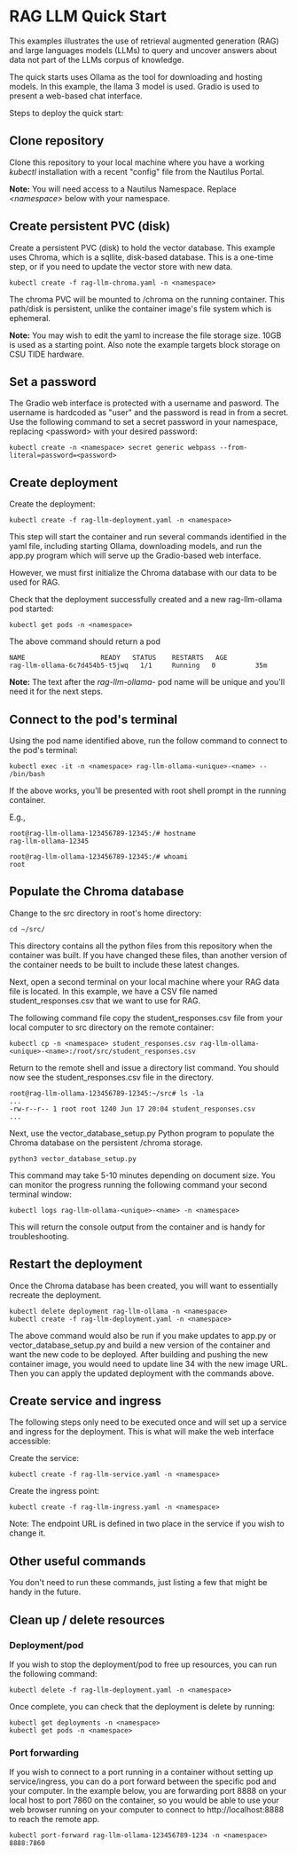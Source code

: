 # RAG LLM Quick Start

This examples illustrates the use of retrieval augmented generation (RAG) and large languages models (LLMs) to query and uncover answers about data not part of the LLMs corpus of knowledge.

The quick starts uses Ollama as the tool for downloading and hosting models. In this example, the llama 3 model is used. Gradio is used to present a web-based chat interface.

Steps to deploy the quick start:

## Clone repository

Clone this repository to your local machine where you have a working *kubectl* installation with a recent "config" file from the Nautilus Portal.

**Note:** You will need access to a Nautilus Namespace. Replace *\<namespace\>* below with your namespace.

## Create persistent PVC (disk) 
Create a persistent PVC (disk) to hold the vector database. This example uses Chroma, which is a sqllite, disk-based database. This is a one-time step, or if you need to update the vector store with new data.

```
kubectl create -f rag-llm-chroma.yaml -n <namespace>
```

The chroma PVC will be mounted to /chroma on the running container. This path/disk is persistent, unlike the container image's file system which is ephemeral. 

**Note:** You may wish to edit the yaml to increase the file storage size. 10GB is used as a starting point. Also note the example targets block storage on CSU TIDE hardware.

## Set a password

The Gradio web interface is protected with a username and pasword. The username is hardcoded as "user" and the password is read in from a secret. Use the following command to set a secret password in your namespace, replacing \<password\> with your desired password:

```
kubectl create -n <namespace> secret generic webpass --from-literal=password=<password>
```

## Create deployment

Create the deployment:

```
kubectl create -f rag-llm-deployment.yaml -n <namespace>
```

This step will start the container and run several commands identified in the yaml file, including starting Ollama, downloading models, and run the app.py program which will serve up the Gradio-based web interface.

However, we must first initialize the Chroma database with our data to be used for RAG.

Check that the deployment successfully created and a new rag-llm-ollama pod started:

```
kubectl get pods -n <namespace>
```

The above command should return a pod 

```
NAME                   READY   STATUS    RESTARTS   AGE
rag-llm-ollama-6c7d454b5-t5jwq   1/1     Running   0          35m
```

**Note:** The text after the *rag-llm-ollama-* pod name will be unique and you'll need it for the next steps.

## Connect to the pod's terminal

Using the pod name identified above, run the follow command to connect to the pod's terminal:

```
kubectl exec -it -n <namespace> rag-llm-ollama-<unique>-<name> -- /bin/bash
```

If the above works, you'll be presented with root shell prompt in the running container. 

E.g., 

```
root@rag-llm-ollama-123456789-12345:/# hostname
rag-llm-ollama-12345

root@rag-llm-ollama-123456789-12345:/# whoami
root
````

## Populate the Chroma database

Change to the src directory in root's home directory:

```
cd ~/src/
```

This directory contains all the python files from this repository when the container was built.
If you have changed these files, than another version of the container needs to be built to include these latest changes.

Next, open a second terminal on your local machine where your RAG data file is located. In this example, we have a CSV file named student_responses.csv that we want to use for RAG. 

The following command file copy the student_responses.csv file from your local computer to src directory on the remote container:

```
kubectl cp -n <namespace> student_responses.csv rag-llm-ollama-<unique>-<name>:/root/src/student_responses.csv
```

Return to the remote shell and issue a directory list command. You should now see the student_responses.csv file in the directory.

```
root@rag-llm-ollama-123456789-12345:~/src# ls -la
...
-rw-r--r-- 1 root root 1240 Jun 17 20:04 student_responses.csv
...
```

Next, use the vector_database_setup.py Python program to populate the Chroma database on the persistent /chroma storage.

```
python3 vector_database_setup.py
```

This command may take 5-10 minutes depending on document size. You can monitor the progress running the following command your second terminal window:

```
kubectl logs rag-llm-ollama-<unique>-<name> -n <namespace>
```

This will return the console output from the container and is handy for troubleshooting.

## Restart the deployment

Once the Chroma database has been created, you will want to essentially recreate the deployment.

```
kubectl delete deployment rag-llm-ollama -n <namespace>
kubectl create -f rag-llm-deployment.yaml -n <namespace>
```

The above command would also be run if you make updates to app.py or vector_database_setup.py and build a new version of the container and want the new code to be deployed.
After building and pushing the new container image, you would need to update line 34 with the new image URL.
Then you can apply the updated deployment with the commands above.

## Create service and ingress

The following steps only need to be executed once and will set up a service and ingress for the deployment. This is what will make the web interface accessible:

Create the service:

```
kubectl create -f rag-llm-service.yaml -n <namespace>
```

Create the ingress point:

```
kubectl create -f rag-llm-ingress.yaml -n <namespace>
```

Note: The endpoint URL is defined in two place in the service if you wish to change it.

## Other useful commands

You don't need to run these commands, just listing a few that might be handy in the future.

## Clean up / delete resources

### Deployment/pod
If you wish to stop the deployment/pod to free up resources, you can run the following command:

```
kubectl delete -f rag-llm-deployment.yaml -n <namespace>

```

Once complete, you can check that the deployment is delete by running:

```
kubectl get deployments -n <namespace>
kubectl get pods -n <namespace>

```

### Port forwarding ###

If you wish to connect to a port running in a container without setting up service/ingress, you can do a port forward between the specific pod and your computer. In the example below, you are forwarding port 8888 on your local host to port 7860 on the container, so you would be able to use your web browser running on your computer to connect to http://localhost:8888 to reach the remote app.

```
kubectl port-forward rag-llm-ollama-123456789-1234 -n <namespace> 8888:7860
```

